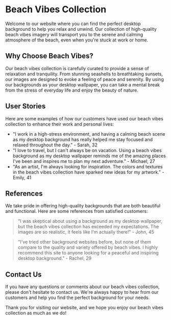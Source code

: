 <!--font:Dancing Script-->

# Beach Vibes Collection

Welcome to our website where you can find the perfect desktop background to help you relax and unwind. Our collection of high-quality beach vibes imagery will transport you to the serene and calming atmosphere of the beach, even when you're stuck at work or home.

## Why Choose Beach Vibes?

Our beach vibes collection is carefully curated to provide a sense of relaxation and tranquility. From stunning seashells to breathtaking sunsets, our images are designed to evoke a feeling of peace and serenity. By using our backgrounds as your desktop wallpaper, you can take a mental break from the stress of everyday life and enjoy the beauty of nature.

## User Stories

Here are some examples of how our customers have used our beach vibes collection to enhance their work and personal lives:

- "I work in a high-stress environment, and having a calming beach scene as my desktop background has really helped me stay focused and relaxed throughout the day." - Sarah, 32
- "I love to travel, but I can't always be on vacation. Using a beach vibes background as my desktop wallpaper reminds me of the amazing places I've been and inspires me to plan my next adventure." - Michael, 27
- "As an artist, I'm always looking for inspiration. The colors and textures in the beach vibes collection have sparked new ideas for my artwork." - Emily, 41

## References

We take pride in offering high-quality backgrounds that are both beautiful and functional. Here are some references from satisfied customers:

> "I was skeptical about using a background as my desktop wallpaper, but the beach vibes collection has exceeded my expectations. The images are so realistic, it feels like I'm actually there!" - John, 45

> "I've tried other background websites before, but none of them compare to the quality and variety offered by beach vibes. I highly recommend this site to anyone looking for a peaceful and inspiring desktop background." - Rachel, 29

## Contact Us

If you have any questions or comments about our beach vibes collection, please don't hesitate to contact us. We're always happy to hear from our customers and help you find the perfect background for your needs.

Thank you for visiting our website, and we hope you enjoy our beach vibes collection as much as we do!

<!--

Write me content for website with wallpaper which alt text is:

"A close-up of a seashell on the beach"

The name/title of the page should not be 1:1 copy of the alt text but rather a real content of the website which is using this wallpaper.

- Use markdown format 
- Start with heading
- Heading should be short and concise
- The content should look like a real website 
- The website should not be about the wallpaper, wallpaper is just a related background
- Heading should be contain work "wallpaper" or "background"
- Include real sections like references, contact, user stories, etc. use things relevant to the page purpose.
- Feel free to use structure like headings, bullets, numbering, blockquotes, paragraphs, horizontal lines, etc.
- You can use formatting like bold or _italic_
- You can include UTF-8 emojis
- Links should be only #hash anchors (and you can refer to the document itself)
- Do not include images


---


# Beach Vibes Wallpaper for Your Desktop Background

Welcome to our website where you can find the perfect beach vibes wallpaper for your desktop background. Our collection of high-quality wallpapers will transport you to the serene and calming atmosphere of the beach, even when you're stuck at work or home.

## Why Choose Beach Vibes Wallpaper?

Our beach vibes wallpaper collection is carefully curated to provide a sense of relaxation and tranquility. The close-up of a seashell on the beach is just one example of the stunning imagery we offer. By using our wallpapers as your desktop background, you can take a mental break from the stress of everyday life and enjoy the beauty of nature.

## User Stories

Here are some examples of how our customers have used our beach vibes wallpaper to enhance their work and personal lives:

- "I work in a high-stress environment, and having a calming beach scene as my desktop background has really helped me stay focused and relaxed throughout the day." - Sarah, 32
- "I love to travel, but I can't always be on vacation. Using a beach vibes wallpaper as my desktop background reminds me of the amazing places I've been and inspires me to plan my next adventure." - Michael, 27
- "As an artist, I'm always looking for inspiration. The colors and textures in the beach vibes wallpaper collection have sparked new ideas for my artwork." - Emily, 41

## References

We take pride in offering high-quality wallpapers that are both beautiful and functional. Here are some references from satisfied customers:

> "I was skeptical about using a wallpaper as my desktop background, but the beach vibes collection has exceeded my expectations. The images are so realistic, it feels like I'm actually there!" - John, 45

> "I've tried other wallpaper websites before, but none of them compare to the quality and variety offered by beach vibes. I highly recommend this site to anyone looking for a peaceful and inspiring desktop background." - Rachel, 29

## Contact Us

If you have any questions or comments about our beach vibes wallpaper collection, please don't hesitate to contact us. We're always happy to hear from our customers and help you find the perfect wallpaper for your needs.

Thank you for visiting our website, and we hope you enjoy our beach vibes wallpaper as much as we do!


---


Heading should not include word "wallpaper". The website should not be about the wallpaper itself, wallpaper is just a related background, rewrite whole content.


---


# Relax and Unwind with Our Beach Vibes Collection

Welcome to our website where you can find the perfect desktop background to help you relax and unwind. Our collection of high-quality beach vibes imagery will transport you to the serene and calming atmosphere of the beach, even when you're stuck at work or home.

## Why Choose Beach Vibes?

Our beach vibes collection is carefully curated to provide a sense of relaxation and tranquility. From stunning seashells to breathtaking sunsets, our images are designed to evoke a feeling of peace and serenity. By using our backgrounds as your desktop wallpaper, you can take a mental break from the stress of everyday life and enjoy the beauty of nature.

## User Stories

Here are some examples of how our customers have used our beach vibes collection to enhance their work and personal lives:

- "I work in a high-stress environment, and having a calming beach scene as my desktop background has really helped me stay focused and relaxed throughout the day." - Sarah, 32
- "I love to travel, but I can't always be on vacation. Using a beach vibes background as my desktop wallpaper reminds me of the amazing places I've been and inspires me to plan my next adventure." - Michael, 27
- "As an artist, I'm always looking for inspiration. The colors and textures in the beach vibes collection have sparked new ideas for my artwork." - Emily, 41

## References

We take pride in offering high-quality backgrounds that are both beautiful and functional. Here are some references from satisfied customers:

> "I was skeptical about using a background as my desktop wallpaper, but the beach vibes collection has exceeded my expectations. The images are so realistic, it feels like I'm actually there!" - John, 45

> "I've tried other background websites before, but none of them compare to the quality and variety offered by beach vibes. I highly recommend this site to anyone looking for a peaceful and inspiring desktop background." - Rachel, 29

## Contact Us

If you have any questions or comments about our beach vibes collection, please don't hesitate to contact us. We're always happy to hear from our customers and help you find the perfect background for your needs.

Thank you for visiting our website, and we hope you enjoy our beach vibes collection as much as we do!

-->
